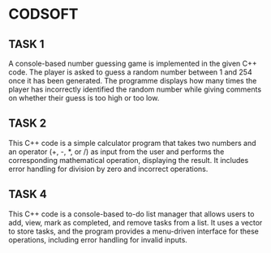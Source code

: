 # CODSOFT

## TASK 1
A console-based number guessing game is implemented in the given C++ code. The player is asked to guess a random number between 1 and 254 once it has been generated. The programme displays how many times the player has incorrectly identified the random number while giving comments on whether their guess is too high or too low.

## TASK 2
This C++ code is a simple calculator program that takes two numbers and an operator (+, -, *, or /) as input from the user and performs the corresponding mathematical operation, displaying the result. It includes error handling for division by zero and incorrect operations.

## TASK 4
This C++ code is a console-based to-do list manager that allows users to add, view, mark as completed, and remove tasks from a list. It uses a vector to store tasks, and the program provides a menu-driven interface for these operations, including error handling for invalid inputs.










